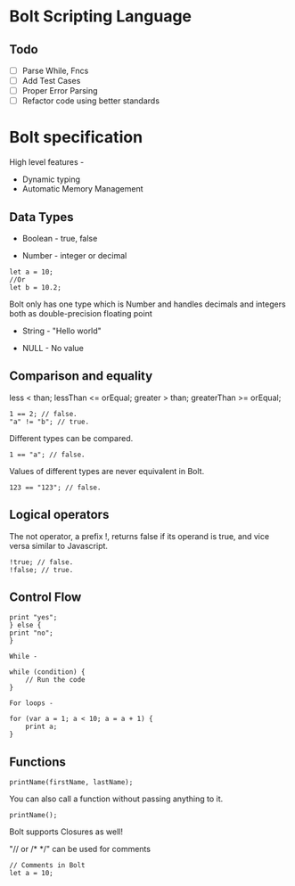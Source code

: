 # Bolt Scripting Language

## Todo
-   [ ] Parse While, Fncs
-   [ ] Add Test Cases
-   [ ] Proper Error Parsing
-   [ ] Refactor code using better standards

# Bolt specification

High level features -
-   Dynamic typing
-   Automatic Memory Management

## Data Types
-   Boolean - true, false

-   Number - integer or decimal
```
let a = 10;
//Or
let b = 10.2;
```
Bolt only has one type which is Number and handles decimals and integers both as double-precision floating point

-   String - "Hello world"

-   NULL - No value

## Comparison and equality

less < than;
lessThan <= orEqual;
greater > than;
greaterThan >= orEqual;

```
1 == 2; // false.
"a" != "b"; // true.
```

Different types can be compared.
```
1 == "a"; // false.
```


Values of different types are never equivalent in Bolt.
```
123 == "123"; // false.
```

## Logical operators

The not operator, a prefix !, returns false if its operand is true, and vice
versa similar to Javascript.

```
!true; // false.
!false; // true.
```

## Control Flow

```if (condition) {
print "yes";
} else {
print "no";
}

While -

while (condition) {
    // Run the code
}

For loops -

for (var a = 1; a < 10; a = a + 1) {
    print a;
}
```

## Functions

```
printName(firstName, lastName);
```

You can also call a function without passing anything to it.
```
printName();
```

Bolt supports Closures as well!

"// or /* */" can be used for comments

```
// Comments in Bolt
let a = 10;
```